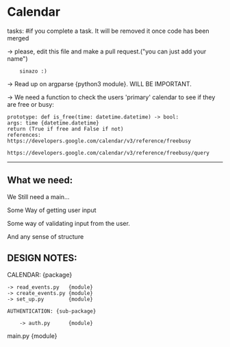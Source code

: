 # Calendar

tasks: #if you complete a task. It will be removed it once code has been merged

-> please, edit this file and make a pull request.("you can just add your name")
        
        sinazo :)

-> Read up on argparse {python3 module}. WILL BE IMPORTANT.
    
-> We need a function to check the users 'primary' calendar to see if they are free or busy:

    prototype: def is_free(time: datetime.datetime) -> bool:
    args: time {datetime.datetime}
    return (True if free and False if not)
    references: https://developers.google.com/calendar/v3/reference/freebusy
                https://developers.google.com/calendar/v3/reference/freebusy/query
                
    
------------------------------------------------------------------------------

What we need:
-------------
We Still need a main...

Some Way of getting user input

Some way of validating input from the user.

And any sense of structure


DESIGN NOTES:
-------------

CALENDAR: {package}

    -> read_events.py   {module}
    -> create_events.py {module}
    -> set_up.py        {module}
    
    AUTHENTICATION: {sub-package}
    
        -> auth.py      {module}
    
main.py {module}
